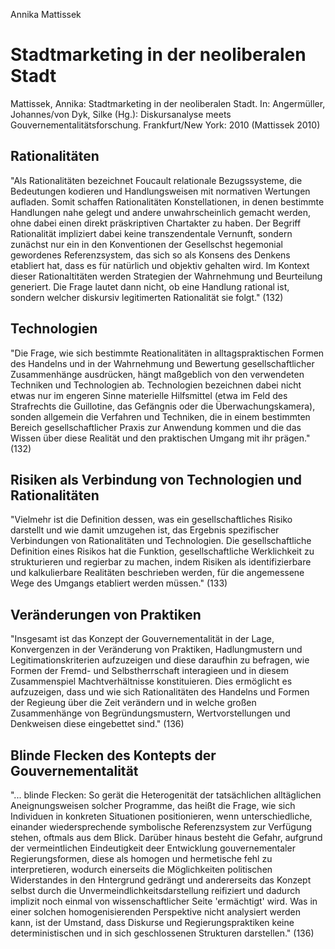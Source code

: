 Annika Mattissek

Stadtmarketing in der neoliberalen Stadt
========================================

Mattissek, Annika: Stadtmarketing in der neoliberalen Stadt.
In: Angermüller, Johannes/von Dyk, Silke (Hg.):
Diskursanalyse meets Gouvernementalitätsforschung.
Frankfurt/New York: 2010
(Mattissek 2010)

Rationalitäten
--------------
"Als Rationalitäten bezeichnet Foucault relationale Bezugssysteme, die Bedeutungen kodieren und Handlungsweisen mit normativen Wertungen aufladen. Somit schaffen Rationalitäten Konstellationen, in denen bestimmte Handlungen nahe gelegt und andere unwahrscheinlich gemacht werden, ohne dabei einen direkt präskriptiven Chartakter zu haben. Der Begriff Rationalität impliziert dabei keine transzendentale Vernunft, sondern zunächst nur ein in den Konventionen der Gesellschst hegemonial gewordenes Referenzsystem, das sich so als Konsens des Denkens etabliert hat, dass es für natürlich und objektiv gehalten wird. Im Kontext dieser Rationaltitäten werden Strategien der Wahrnehmung und Beurteilung generiert. Die Frage lautet dann nicht, ob eine Handlung rational ist, sondern welcher diskursiv legitimerten Rationalität sie folgt."
(132)

Technologien
------------
"Die Frage, wie sich bestimmte Reationalitäten in alltagspraktischen Formen des Handelns und in der Wahrnehmung und Bewertung gesellschaftlicher Zusammenhänge ausdrücken, hängt maßgeblich von den verwendeten Techniken und Technologien ab. Technologien bezeichnen dabei nicht etwas nur im engeren Sinne materielle Hilfsmittel (etwa im Feld des Strafrechts die Guillotine, das Gefängnis oder die Überwachungskamera), sonden allgemein die Verfahren und Techniken, die in einem bestimmten Bereich gesellschaftlicher Praxis zur Anwendung kommen und die das Wissen über diese Realität und den praktischen Umgang mit ihr prägen."
(132)

Risiken als Verbindung von Technologien und Rationalitäten
----------------------------------------------------------
"Vielmehr ist die Definition dessen, was ein gesellschaftliches Risiko darstellt und wie damit umzugehen ist, das Ergebnis spezifischer Verbindungen von Rationalitäten und Technologien. Die gesellschaftliche Definition eines Risikos hat die Funktion, gesellschaftliche Werklichkeit zu strukturieren und regierbar zu machen, indem Risiken als identifizierbare und kalkulierbare Realitäten beschrieben werden, für die angemessene Wege des Umgangs etabliert werden müssen."
(133)

Veränderungen von Praktiken
---------------------------
"Insgesamt ist das Konzept der Gouvernementalität in der Lage, Konvergenzen in der Veränderung von Praktiken, Hadlungmustern und Legitimationskriterien aufzuzeigen und diese daraufhin zu befragen, wie Formen der Fremd- und Selbstherrschaft interagieen und in diesem Zusammenspiel Machtverhältnisse konstituieren. Dies ermöglicht es aufzuzeigen, dass und wie sich Rationalitäten des Handelns und Formen der Regieung über die Zeit verändern und in welche großen Zusammenhänge von Begründungsmustern, Wertvorstellungen und Denkweisen diese eingebettet sind."
(136)

Blinde Flecken des Kontepts der Gouvernementalität
--------------------------------------------------
"... blinde Flecken: So gerät die Heterogenität der tatsächlichen alltäglichen Aneignungsweisen solcher Programme, das heißt die Frage, wie sich Individuen in konkreten Situationen positionieren, wenn unterschiedliche, einander wiedersprechende symbolische Referenzsystem zur Verfügung stehen, oftmals aus dem Blick. Darüber hinaus besteht die Gefahr, aufgrund der vermeintlichen Eindeutigkeit deer Entwicklung gouvernementaler Regierungsformen, diese als homogen und hermetische fehl zu interpretieren, wodurch einerseits die Möglichkeiten politischen Widerstandes in den Hntergrund gedrängt und andererseits das Konzept selbst durch die Unvermeindlichkeitsdarstellung reifiziert und dadurch implizit noch einmal von wissenschaftlicher Seite 'ermächtigt' wird. Was in einer solchen homogenisierenden Perspektive nicht analysiert werden kann, ist der Umstand, dass Diskurse und Regierungspraktiken keine deterministischen und in sich geschlossenen Strukturen darstellen."
(136)
